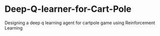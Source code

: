 # Deep-Q-learner-for-Cart-Pole
Designing a deep q learning agent for cartpole game using Reinforcement Learning 
